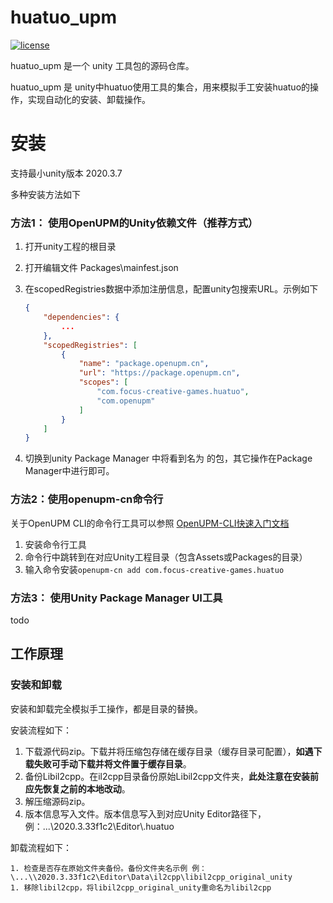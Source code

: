# huatuo_upm
[![license](http://img.shields.io/badge/license-MIT-blue.svg)](https://opensource.org/licenses/MIT)

huatuo_upm 是一个 unity 工具包的源码仓库。

huatuo_upm 是 unity中huatuo使用工具的集合，用来模拟手工安装huatuo的操作，实现自动化的安装、卸载操作。

# 安装

支持最小unity版本 2020.3.7

多种安装方法如下

### 方法1： 使用OpenUPM的Unity依赖文件（推荐方式）

1. 打开unity工程的根目录

2. 打开编辑文件 Packages\mainfest.json

3. 在scopedRegistries数据中添加注册信息，配置unity包搜索URL。示例如下

   ```json
   {
       "dependencies": {
           ...
       },
       "scopedRegistries": [
           {
               "name": "package.openupm.cn",
               "url": "https://package.openupm.cn",
               "scopes": [
                   "com.focus-creative-games.huatuo",
                   "com.openupm"
               ]
           }
       ]
   }
   ```

4. 切换到unity Package Manager 中将看到名为   的包，其它操作在Package Manager中进行即可。

### 方法2：使用openupm-cn命令行

关于OpenUPM CLI的命令行工具可以参照 [OpenUPM-CLI快速入门文档](https://openupm.cn/zh/docs/getting-started.html#安装openupm-cli)

1. 安装命令行工具
2. 命令行中跳转到在对应Unity工程目录（包含Assets或Packages的目录）
3. 输入命令安装`openupm-cn add com.focus-creative-games.huatuo`

### 方法3： 使用Unity Package Manager UI工具

todo

## 工作原理

### 安装和卸载

安装和卸载完全模拟手工操作，都是目录的替换。

安装流程如下：

1. 下载源代码zip。下载并将压缩包存储在缓存目录（缓存目录可配置），**如遇下载失败可手动下载并将文件置于缓存目录**。
2. 备份Libil2cpp。在il2cpp目录备份原始Libil2cpp文件夹，**此处注意在安装前应先恢复之前的本地改动**。
3. 解压缩源码zip。
4. 版本信息写入文件。版本信息写入到对应Unity Editor路径下，例：...\\2020.3.33f1c2\Editor\\.huatuo

卸载流程如下：

	1. 检查是否存在原始文件夹备份。备份文件夹名示例 例：\...\\2020.3.33f1c2\Editor\Data\il2cpp\libil2cpp_original_unity
	1. 移除libil2cpp，将libil2cpp_original_unity重命名为libil2cpp
